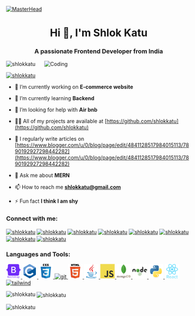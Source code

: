 [![MasterHead](https://www.digitalsolutionservices.com/img/services/web%20development.gif)](https://shlokkatu.io)
<h1 align="center">Hi 👋, I'm Shlok Katu</h1>
<h3 align="center">A passionate Frontend Developer from India</h3>
<img align="right" alt="Coding" width="400" src="https://camo.githubusercontent.com/4d9f5ecceb711eec6e2018f38a5677dc657c9738d4a65ba3b928c41c0a45b439/68747470733a2f2f6d69726f2e6d656469756d2e636f6d2f6d61782f313336302f302a37513379765349765f7430696f4a2d5a2e676966">


<p align="left"> <img src="https://komarev.com/ghpvc/?username=shlokkatu&label=Profile%20views&color=0e75b6&style=flat" alt="shlokkatu" /> </p>

<p align="left"> <a href="https://twitter.com/shlokkatu" target="blank"><img src="https://img.shields.io/twitter/follow/shlokkatu?logo=twitter&style=for-the-badge" alt="shlokkatu" /></a> </p>

- 🔭 I’m currently working on **E-commerce website**

- 🌱 I’m currently learning **Backend**

- 🤝 I’m looking for help with **Air bnb**

- 👨‍💻 All of my projects are available at [https://github.com/shlokkatu](https://github.com/shlokkatu)

- 📝 I regularly write articles on [https://www.blogger.com/u/0/blog/page/edit/4841128517984015113/7890192927298442282](https://www.blogger.com/u/0/blog/page/edit/4841128517984015113/7890192927298442282)

- 💬 Ask me about **MERN**

- 📫 How to reach me **shlokkatu@gmail.com**

- ⚡ Fun fact **I think I am shy**

<h3 align="left">Connect with me:</h3>
<p align="left">
<a href="https://twitter.com/shlokkatu" target="blank"><img align="center" src="https://raw.githubusercontent.com/rahuldkjain/github-profile-readme-generator/master/src/images/icons/Social/twitter.svg" alt="shlokkatu" height="30" width="40" /></a>
<a href="https://linkedin.com/in/shlokkatu" target="blank"><img align="center" src="https://raw.githubusercontent.com/rahuldkjain/github-profile-readme-generator/master/src/images/icons/Social/linked-in-alt.svg" alt="shlokkatu" height="30" width="40" /></a>
<a href="https://stackoverflow.com/users/shlokkatu" target="blank"><img align="center" src="https://raw.githubusercontent.com/rahuldkjain/github-profile-readme-generator/master/src/images/icons/Social/stack-overflow.svg" alt="shlokkatu" height="30" width="40" /></a>
<a href="https://fb.com/shlokkatu" target="blank"><img align="center" src="https://raw.githubusercontent.com/rahuldkjain/github-profile-readme-generator/master/src/images/icons/Social/facebook.svg" alt="shlokkatu" height="30" width="40" /></a>
<a href="https://instagram.com/shlokkatu" target="blank"><img align="center" src="https://raw.githubusercontent.com/rahuldkjain/github-profile-readme-generator/master/src/images/icons/Social/instagram.svg" alt="shlokkatu" height="30" width="40" /></a>
<a href="https://www.youtube.com/c/shlokkatu" target="blank"><img align="center" src="https://raw.githubusercontent.com/rahuldkjain/github-profile-readme-generator/master/src/images/icons/Social/youtube.svg" alt="shlokkatu" height="30" width="40" /></a>
<a href="https://www.leetcode.com/shlokkatu" target="blank"><img align="center" src="https://raw.githubusercontent.com/rahuldkjain/github-profile-readme-generator/master/src/images/icons/Social/leet-code.svg" alt="shlokkatu" height="30" width="40" /></a>
<a href="https://discord.gg/shlokkatu" target="blank"><img align="center" src="https://raw.githubusercontent.com/rahuldkjain/github-profile-readme-generator/master/src/images/icons/Social/discord.svg" alt="shlokkatu" height="30" width="40" /></a>
</p>

<h3 align="left">Languages and Tools:</h3>
<p align="left"> <a href="https://getbootstrap.com" target="_blank" rel="noreferrer"> <img src="https://raw.githubusercontent.com/devicons/devicon/master/icons/bootstrap/bootstrap-plain-wordmark.svg" alt="bootstrap" width="40" height="40"/> </a> <a href="https://www.cprogramming.com/" target="_blank" rel="noreferrer"> <img src="https://raw.githubusercontent.com/devicons/devicon/master/icons/c/c-original.svg" alt="c" width="40" height="40"/> </a> <a href="https://www.w3schools.com/css/" target="_blank" rel="noreferrer"> <img src="https://raw.githubusercontent.com/devicons/devicon/master/icons/css3/css3-original-wordmark.svg" alt="css3" width="40" height="40"/> </a> <a href="https://git-scm.com/" target="_blank" rel="noreferrer"> <img src="https://www.vectorlogo.zone/logos/git-scm/git-scm-icon.svg" alt="git" width="40" height="40"/> </a> <a href="https://www.w3.org/html/" target="_blank" rel="noreferrer"> <img src="https://raw.githubusercontent.com/devicons/devicon/master/icons/html5/html5-original-wordmark.svg" alt="html5" width="40" height="40"/> </a> <a href="https://www.java.com" target="_blank" rel="noreferrer"> <img src="https://raw.githubusercontent.com/devicons/devicon/master/icons/java/java-original.svg" alt="java" width="40" height="40"/> </a> <a href="https://developer.mozilla.org/en-US/docs/Web/JavaScript" target="_blank" rel="noreferrer"> <img src="https://raw.githubusercontent.com/devicons/devicon/master/icons/javascript/javascript-original.svg" alt="javascript" width="40" height="40"/> </a> <a href="https://www.mongodb.com/" target="_blank" rel="noreferrer"> <img src="https://raw.githubusercontent.com/devicons/devicon/master/icons/mongodb/mongodb-original-wordmark.svg" alt="mongodb" width="40" height="40"/> </a> <a href="https://nodejs.org" target="_blank" rel="noreferrer"> <img src="https://raw.githubusercontent.com/devicons/devicon/master/icons/nodejs/nodejs-original-wordmark.svg" alt="nodejs" width="40" height="40"/> </a> <a href="https://www.python.org" target="_blank" rel="noreferrer"> <img src="https://raw.githubusercontent.com/devicons/devicon/master/icons/python/python-original.svg" alt="python" width="40" height="40"/> </a> <a href="https://reactjs.org/" target="_blank" rel="noreferrer"> <img src="https://raw.githubusercontent.com/devicons/devicon/master/icons/react/react-original-wordmark.svg" alt="react" width="40" height="40"/> </a> <a href="https://tailwindcss.com/" target="_blank" rel="noreferrer"> <img src="https://www.vectorlogo.zone/logos/tailwindcss/tailwindcss-icon.svg" alt="tailwind" width="40" height="40"/> </a> </p>

<p><img align="left" src="https://github-readme-stats.vercel.app/api/top-langs?username=shlokkatu&show_icons=true&locale=en&layout=compact" alt="shlokkatu" /></p>

<p>&nbsp;<img align="center" src="https://github-readme-stats.vercel.app/api?username=shlokkatu&show_icons=true&locale=en" alt="shlokkatu" /></p>

<p><img align="center" src="https://github-readme-streak-stats.herokuapp.com/?user=shlokkatu&" alt="shlokkatu" /></p>
